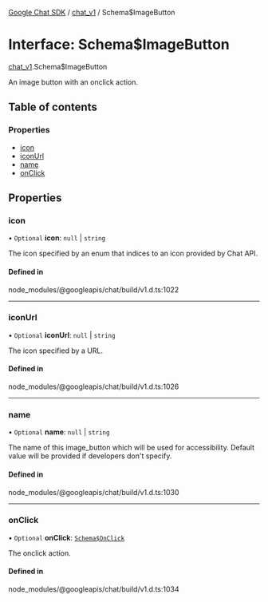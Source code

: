 [Google Chat SDK](../README.md) / [chat\_v1](../modules/chat_v1.md) / Schema$ImageButton

# Interface: Schema$ImageButton

[chat_v1](../modules/chat_v1.md).Schema$ImageButton

An image button with an onclick action.

## Table of contents

### Properties

- [icon](chat_v1.Schema_ImageButton.md#icon)
- [iconUrl](chat_v1.Schema_ImageButton.md#iconurl)
- [name](chat_v1.Schema_ImageButton.md#name)
- [onClick](chat_v1.Schema_ImageButton.md#onclick)

## Properties

### icon

• `Optional` **icon**: ``null`` \| `string`

The icon specified by an enum that indices to an icon provided by Chat API.

#### Defined in

node_modules/@googleapis/chat/build/v1.d.ts:1022

___

### iconUrl

• `Optional` **iconUrl**: ``null`` \| `string`

The icon specified by a URL.

#### Defined in

node_modules/@googleapis/chat/build/v1.d.ts:1026

___

### name

• `Optional` **name**: ``null`` \| `string`

The name of this image_button which will be used for accessibility. Default value will be provided if developers don't specify.

#### Defined in

node_modules/@googleapis/chat/build/v1.d.ts:1030

___

### onClick

• `Optional` **onClick**: [`Schema$OnClick`](chat_v1.Schema_OnClick.md)

The onclick action.

#### Defined in

node_modules/@googleapis/chat/build/v1.d.ts:1034
